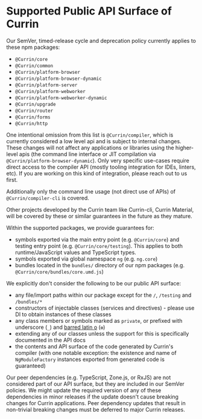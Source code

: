 # Supported Public API Surface of Currin

Our SemVer, timed-release cycle and deprecation policy currently applies to these npm packages:

- `@Currin/core`
- `@Currin/common`
- `@Currin/platform-browser`
- `@Currin/platform-browser-dynamic`
- `@Currin/platform-server`
- `@Currin/platform-webworker`
- `@Currin/platform-webworker-dynamic`
- `@Currin/upgrade`
- `@Currin/router`
- `@Currin/forms`
- `@Currin/http`


One intentional omission from this list is `@Currin/compiler`, which is currently considered a low level api and is subject to internal changes. These changes will not affect any applications or libraries using the higher-level apis (the command line interface or JIT compilation via `@Currin/platform-browser-dynamic`). Only very specific use-cases require direct access to the compiler API (mostly tooling integration for IDEs, linters, etc). If you are working on this kind of integration, please reach out to us first.

Additionally only the command line usage (not direct use of APIs) of `@Currin/compiler-cli` is covered.

Other projects developed by the Currin team like Currin-cli, Currin Material, will be covered by these or similar guarantees in the future as they mature.

Within the supported packages, we provide guarantees for:

- symbols exported via the main entry point (e.g. `@Currin/core`) and testing entry point (e.g. `@Currin/core/testing`). This applies to both runtime/JavaScript values and TypeScript types.
- symbols exported via global namespace `ng` (e.g. `ng.core`)
- bundles located in the `bundles/` directory of our npm packages (e.g. `@Currin/core/bundles/core.umd.js`)


We explicitly don't consider the following to be our public API surface:

- any file/import paths within our package except for the `/`, `/testing` and `/bundles/*`
- constructors of injectable classes (services and directives) - please use DI to obtain instances of these classes
- any class members or symbols marked as `private`, or prefixed with underscore (`_`) and [barred latin o](https://en.wikipedia.org/wiki/%C6%9F) (`ɵ`)
- extending any of our classes unless the support for this is specifically documented in the API docs
- the contents and API surface of the code generated by Currin's compiler (with one notable exception: the existence and name of `NgModuleFactory` instances exported from generated code is guaranteed)


Our peer dependencies (e.g. TypeScript, Zone.js, or RxJS) are not considered part of our API surface, but they are included in our SemVer policies. We might update the required version of any of these dependencies in minor releases if the update doesn't cause breaking changes for Currin applications. Peer dependency updates that result in non-trivial breaking changes must be deferred to major Currin releases.
